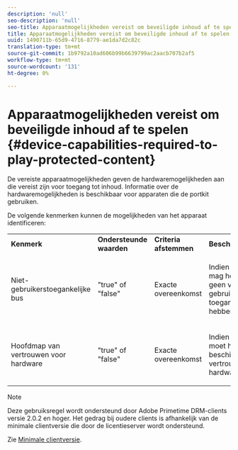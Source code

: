 ```yaml
---
description: 'null'
seo-description: 'null'
seo-title: Apparaatmogelijkheden vereist om beveiligde inhoud af te spelen
title: Apparaatmogelijkheden vereist om beveiligde inhoud af te spelen
uuid: 1490711b-65d9-4716-8779-ae1da7d2c82c
translation-type: tm+mt
source-git-commit: 1b9792a10ad606b99b6639799ac2aacb707b2af5
workflow-type: tm+mt
source-wordcount: '131'
ht-degree: 0%

---
```



# Apparaatmogelijkheden vereist om beveiligde inhoud af te spelen {#device-capabilities-required-to-play-protected-content}

De vereiste apparaatmogelijkheden geven de hardwaremogelijkheden aan die vereist zijn voor toegang tot inhoud. Informatie over de hardwaremogelijkheden is beschikbaar voor apparaten die de portkit gebruiken.

De volgende kenmerken kunnen de mogelijkheden van het apparaat identificeren:

<table id="table_v3n_fks_n4"> 
 <tbody> 
  <tr> 
   <td><b>Kenmerk</b> </td> 
   <td><b>Ondersteunde waarden</b> </td> 
   <td><b>Criteria afstemmen</b> </td> 
   <td><b>Beschrijving</b> </td> 
  </tr> 
  <tr> 
   <td colname="1" class="- topic/entry "> <p class="- topic/p ">Niet-gebruikerstoegankelijke bus </p> </td> 
   <td colname="2" class="- topic/entry "> <p class="- topic/p ">"true" of "false" </p> </td> 
   <td colname="3" class="- topic/entry "> <p class="- topic/p ">Exacte overeenkomst </p> </td> 
   <td colname="4" class="- topic/entry "> <p class="- topic/p ">Indien waar (true), mag het apparaat geen voor de gebruiker toegankelijke bus hebben. </p> </td> 
  </tr> 
  <tr> 
   <td colname="1" class="- topic/entry "> <p class="- topic/p ">Hoofdmap van vertrouwen voor hardware </p> </td> 
   <td colname="2" class="- topic/entry "> <p class="- topic/p ">"true" of "false" </p> </td> 
   <td colname="3" class="- topic/entry "> <p class="- topic/p ">Exacte overeenkomst </p> </td> 
   <td colname="4" class="- topic/entry "> <p class="- topic/p ">Indien waar (true), moet het apparaat beschikken over een vertrouwenwekkende hardwarebron. </p> </td> 
  </tr> 
 </tbody> 
</table>

>[!NOTE]
>
>Deze gebruiksregel wordt ondersteund door Adobe Primetime DRM-clients versie 2.0.2 en hoger. Het gedrag bij oudere clients is afhankelijk van de minimale clientversie die door de licentieserver wordt ondersteund.
>
>Zie [Minimale clientversie](../../../../protecting-content/setting-up-the-sdk/setup-dev-env.md).

